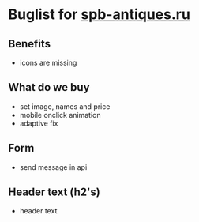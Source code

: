 # Buglist for [spb-antiques.ru](.//README.md)

## Benefits

-   icons are missing

## What do we buy

-   set image, names and price
-   mobile onclick animation
-   adaptive fix

## Form

-   send message in api

## Header text (h2's)

-   header text
